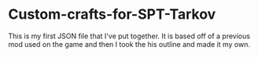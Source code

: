 # Custom-crafts-for-SPT-Tarkov
This is my first JSON file that I've put together. It is based off of a previous mod used on the game and then I took the his outline and made it my own. 

